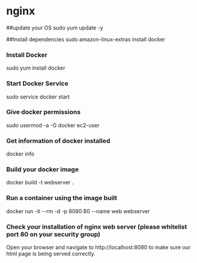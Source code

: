 # nginx
##update your OS
sudo yum update -y

##Install dependencies
sudo amazon-linux-extras install docker

### Install Docker
sudo yum install docker

### Start Docker Service
sudo service docker start

### Give docker permissions
sudo usermod -a -G docker ec2-user

### Get information of docker installed
docker info

### Build your docker image
docker build -t webserver .

### Run a container using the image built
docker run -it --rm -d -p 8080:80 --name web webserver

### Check your installation of nginx web server (please whitelist port 80 on your security group)
Open your browser and navigate to http://localhost:8080 to make sure our html page is being served correctly.
